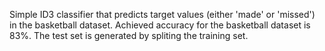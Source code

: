 Simple ID3 classifier that predicts target values (either 'made' or 'missed') in the basketball dataset. Achieved accuracy for the basketball dataset is 83%. The test set is generated by spliting the training set. 
